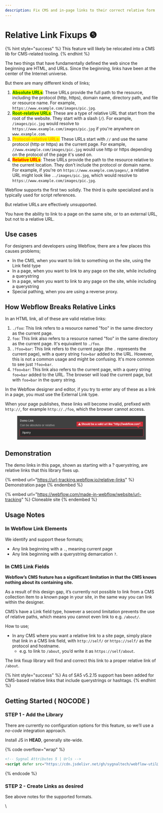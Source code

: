```yaml
---
description: Fix CMS and in-page links to their correct relative form
---
```


# Relative Link Fixups ❺

{% hint style="success" %}
This feature will likely be relocated into a CMS lib for CMS-related tooling.&#x20;
{% endhint %}

The two things that have fundamentally defined the web since the beginning are HTML, and URLs. Since the beginning, links have been at the center of the Internet universe.&#x20;

But there are many different kinds of links;

1. <mark style="color:green;">**Absolute URLs**</mark>: These URLs provide the full path to the resource, including the protocol (http, https), domain name, directory path, and file or resource name. For example, `https://www.example.com/images/pic.jpg`.
2. <mark style="color:green;">**Root-relative URLs**</mark>: These are a type of relative URL that start from the root of the website. They start with a slash (`/`). For example, `/images/pic.jpg` would resolve to `https://www.example.com/images/pic.jpg` if you're anywhere on `www.example.com`.
3. <mark style="color:orange;">**Protocol-relative URLs**</mark><mark style="color:orange;">:</mark> These URLs start with `//` and use the same protocol (http or https) as the current page. For example, `//www.example.com/images/pic.jpg` would use http or https depending on the protocol of the page it's used on.
4. <mark style="color:red;">**Relative URLs**</mark>: These URLs provide the path to the resource relative to the current location. They don't include the protocol or domain name. For example, if you're on `https://www.example.com/pages/`, a relative URL might look like `../images/pic.jpg`, which would resolve to `https://www.example.com/images/pic.jpg`.

Webflow supports the first two solidly. The third is quite specialized and is typically used for script references.&#x20;

But relative URLs are effectively unsupported.&#x20;

You have the ability to link to a page on the same site, or to an external URL, but not to a relative URL.&#x20;

## Use cases

For designers and developers using Webflow, there are a few places this causes problems;

* In the CMS, when you want to link to something on the site, using the Link field type
* In a page, when you want to link to any page on the site, while including a querystring&#x20;
* In a page, when you want to link to any page on the site, while including a querystring&#x20;
* Special pathing, when you are using a reverse proxy.&#x20;

## How Webflow Breaks Relative Links <a href="#usage-notes" id="usage-notes"></a>

In an HTML link, all of these are valid relative links:

1. `./foo`: This link refers to a resource named "foo" in the same directory as the current page.
2. `foo`: This link also refers to a resource named "foo" in the same directory as the current page. It's equivalent to `./foo`.
3. `.?foo=bar`: This link refers to the current page (the `.` represents the current page), with a query string `foo=bar` added to the URL. However, this is not a common usage and might be confusing. It's more common to see just `?foo=bar`.
4. `?foo=bar`: This link also refers to the current page, with a query string `foo=bar` added to the URL. The browser will load the current page, but with `foo=bar` in the query string.

In the Webflow designer and editor, if you try to enter any of these as a link in a page, you must use the External Link type.&#x20;

When your page publishes, these links will become invalid, prefixed with `http://`, for example `http://./foo`, which the browser cannot access.

<figure><img src="../.gitbook/assets/image (6).png" alt=""><figcaption></figcaption></figure>

## Demonstration <a href="#usage-notes" id="usage-notes"></a>

The demo links in this page, shown as starting with a ? querystring, are relative links that this library fixes up.&#x20;

{% embed url="https://url-tracking.webflow.io/relative-links" %}
Demonstration page
{% endembed %}

{% embed url="https://webflow.com/made-in-webflow/website/url-tracking" %}
Cloneable site
{% endembed %}

## Usage Notes  <a href="#usage-notes" id="usage-notes"></a>

### In Webflow Link Elements

We identify and support these formats;

* Any link beginning with a `.`, meaning current page
* Any link beginning with a querystring demarcation `?`. &#x20;

### In CMS Link Fields

**Webflow’s CMS feature has a significant limitation in that the CMS knows nothing about its containing site.**

As a result of this design gap, it’s currently not possible to link from a CMS collection item to a known page in your site, in the same way you can link within the designer.

CMS’s have a Link field type, however a second limitation prevents the use of relative paths, which means you cannot even link to e.g. `/about/`.

How to use;

* In any CMS where you want a relative link to a site page, simply place that link in a CMS link field, with `http://self/` or `https://self/` as the protocol and hostname.
  * e.g. to link to `/about`, you’d write it as `https://self/about`.

The link fixup library will find and correct this link to a proper relative link of `/about`.

{% hint style="success" %}
As of SA5 v5.2.15 support has been added for CMS-based relative links that include querystrings or hashtags.&#x20;
{% endhint %}

## Getting Started ( NOCODE ) <a href="#getting-started-nocode" id="getting-started-nocode"></a>

### STEP 1 - Add the Library <a href="#step-1---add-the-library" id="step-1---add-the-library"></a>

There are currently no configuration options for this feature, so we’ll use a _no-code_ integration approach.

Install JS in **HEAD**, generally site-wide.

{% code overflow="wrap" %}
```html
<!-- Sygnal Attributes 5 | Urls -->
<script defer src="https://cdn.jsdelivr.net/gh/sygnaltech/webflow-util@v5.2.15/dist/nocode/webflow-url.js"></script>
```
{% endcode %}

### STEP 2 - Create Links as desired <a href="#step-2---create-cms-links-as-desired" id="step-2---create-cms-links-as-desired"></a>

See above notes for the supported formats.

\
